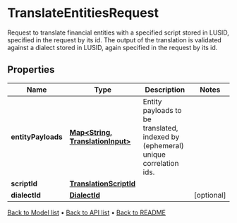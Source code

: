 

# TranslateEntitiesRequest

Request to translate financial entities with a specified script stored in LUSID,  specified in the request by its id. The output of the translation is validated against a dialect stored in LUSID,  again specified in the request by its id.

## Properties

| Name | Type | Description | Notes |
|------------ | ------------- | ------------- | -------------|
|**entityPayloads** | [**Map&lt;String, TranslationInput&gt;**](TranslationInput.md) | Entity payloads to be translated, indexed by (ephemeral) unique correlation ids. |  |
|**scriptId** | [**TranslationScriptId**](TranslationScriptId.md) |  |  |
|**dialectId** | [**DialectId**](DialectId.md) |  |  [optional] |



[Back to Model list](../README.md#documentation-for-models) &#8226; [Back to API list](../README.md#documentation-for-api-endpoints) &#8226; [Back to README](../README.md)


